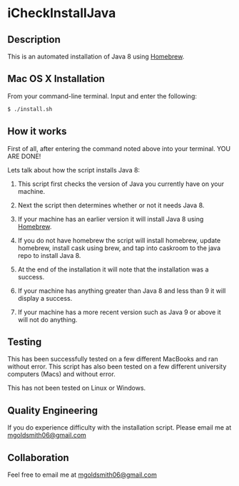 # iCheckInstallJava

## Description
This is an automated installation of Java 8 using [Homebrew](https://brew.sh/).

## Mac OS X Installation
From your command-line terminal. Input and enter the following:
```bash
$ ./install.sh
```
## How it works

First of all, after entering the command noted above into your terminal. YOU ARE DONE! 

Lets talk about how the script installs Java 8:

1. This script first checks the version of Java you currently have on your machine.

2. Next the script then determines whether or not it needs Java 8.

3. If your machine has an earlier version it will install Java 8 using [Homebrew](https://brew.sh/).

4. If you do not have homebrew the script will install homebrew, update homebrew, install cask using brew,
   and tap into caskroom to the java repo to install Java 8.

5. At the end of the installation it will note that the installation was a success.

6. If your machine has anything greater than Java 8 and less than 9 it will display a success.

7. If your machine has a more recent version such as Java 9 or above it will not do anything.

## Testing
This has been successfully tested on a few different MacBooks and ran without error.
This script has also been tested on a few different university computers (Macs) and without error.

This has not been tested on Linux or Windows.

## Quality Engineering
If you do experience difficulty with the installation script. Please email me at mgoldsmith06@gmail.com

## Collaboration
Feel free to email me at mgoldsmith06@gmail.com 
